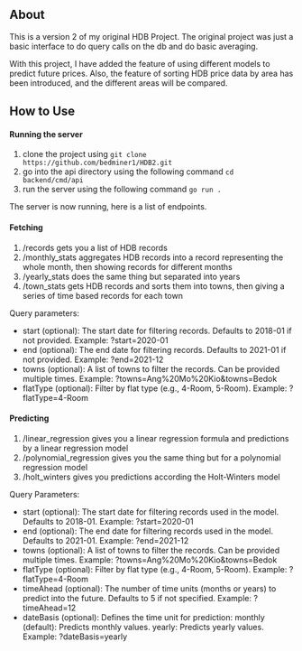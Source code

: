 ## About
This is a version 2 of my original HDB Project. The original project was just a basic interface to do query calls on the db and do basic averaging.

With this project, I have added the feature of using different models to predict future prices. Also, the feature of sorting HDB price data by area has been introduced, and the different areas will be compared.

## How to Use
#### Running the server
1. clone the project using `git clone https://github.com/bedminer1/HDB2.git`
2. go into the api directory using the following command `cd backend/cmd/api`
3. run the server using the following command `go run .`

The server is now running, here is a list of endpoints.

#### Fetching 
1. /records gets you a list of HDB records 
2. /monthly_stats aggregates HDB records into a record representing the whole month, then showing records for different months
3. /yearly_stats does the same thing but separated into years
4. /town_stats gets HDB records and sorts them into towns, then giving a series of time based records for each town

Query parameters:
- start (optional): The start date for filtering records. Defaults to 2018-01 if not provided.
Example: ?start=2020-01
- end (optional): The end date for filtering records. Defaults to 2021-01 if not provided.
Example: ?end=2021-12
- towns (optional): A list of towns to filter the records. Can be provided multiple times.
Example: ?towns=Ang%20Mo%20Kio&towns=Bedok
- flatType (optional): Filter by flat type (e.g., 4-Room, 5-Room).
Example: ?flatType=4-Room

#### Predicting
1. /linear_regression gives you a linear regression formula and predictions by a linear regression model
2. /polynomial_regression gives you the same thing but for a polynomial regression model
3. /holt_winters gives you predictions according the Holt-Winters model

Query Parameters:

- start (optional): The start date for filtering records used in the model. Defaults to 2018-01.
Example: ?start=2020-01
- end (optional): The end date for filtering records used in the model. Defaults to 2021-01.
Example: ?end=2021-12
- towns (optional): A list of towns to filter the records. Can be provided multiple times.
Example: ?towns=Ang%20Mo%20Kio&towns=Bedok
- flatType (optional): Filter by flat type (e.g., 4-Room, 5-Room).
Example: ?flatType=4-Room
- timeAhead (optional): The number of time units (months or years) to predict into the future. Defaults to 5 if not specified.
Example: ?timeAhead=12
- dateBasis (optional): Defines the time unit for prediction:
monthly (default): Predicts monthly values.
yearly: Predicts yearly values.
Example: ?dateBasis=yearly